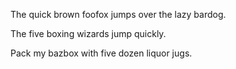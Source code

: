 The quick brown foofox
jumps over
the lazy bardog.

The five boxing wizards
jump quickly.

Pack my bazbox with five dozen liquor jugs.
